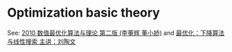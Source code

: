 # Optimization basic theory

See: [2010 数值最优化算法与理论 第二版 (李董辉 董小娇)]() and [最优化：下降算法与线性搜索 主讲：刘陶文](https://wenku.baidu.com/view/0c22aa5e10661ed9ad51f370.html)

